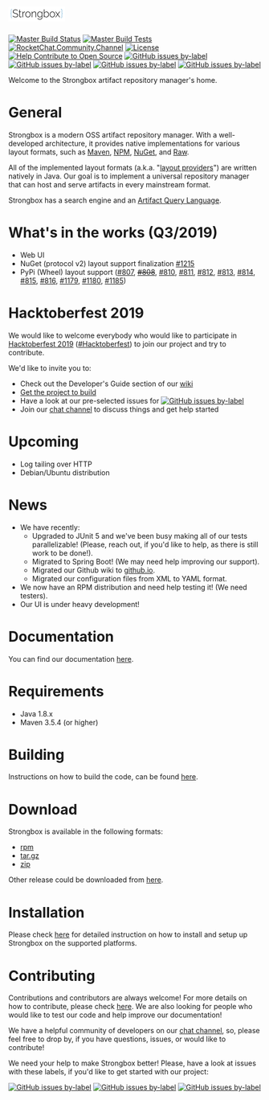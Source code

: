 # ![strongbox-logo][strongbox-logo]

[![Master Build Status][master-build-status-badge]][master-build-status-link]
[![Master Build Tests][master-build-tests-badge]][master-build-status-link]
[![RocketChat.Community.Channel][rocket-chat-badge]][rocket-chat-link]
[![License][license-badge]][license-link]
[![Help Contribute to Open Source][codetriage-badge]][codetriage-link]
[![GitHub issues by-label][good-first-issue-badge]][good-first-issue-link]
[![GitHub issues by-label][help-wanted-badge]][help-wanted-link]
[![GitHub issues by-label][hacktoberfest-badge]][hacktoberfest-link]
[![GitHub issues by-label][stackoverflow-badge]][stackoverflow-link]


Welcome to the Strongbox artifact repository manager's home.

# General

Strongbox is a modern OSS artifact repository manager. With a well-developed architecture, it provides native 
implementations for various layout formats, such as [Maven][docs-maven], [NPM][docs-npm], [NuGet][docs-nuget], and [Raw][docs-raw].

All of the implemented layout formats (a.k.a. "[layout providers][docs-providers]") are written natively in Java. 
Our goal is to implement a universal repository manager that can host and serve artifacts in every mainstream format.

Strongbox has a search engine and an [Artifact Query Language][docs-aql].

# What's in the works (Q3/2019)

* Web UI
* NuGet (protocol v2) layout support finalization [#1215](https://github.com/strongbox/strongbox/issues/1215)
* PyPi (Wheel) layout support ([#807](https://github.com/strongbox/strongbox/issues/807), ~~[#808](https://github.com/strongbox/strongbox/issues/808)~~, [#810](https://github.com/strongbox/strongbox/issues/810), [#811](https://github.com/strongbox/strongbox/issues/811), [#812](https://github.com/strongbox/strongbox/issues/812), [#813](https://github.com/strongbox/strongbox/issues/813), [#814](https://github.com/strongbox/strongbox/issues/814), [#815](https://github.com/strongbox/strongbox/issues/815), [#816](https://github.com/strongbox/strongbox/issues/816), [#1179](https://github.com/strongbox/strongbox/issues/1179), [#1180](https://github.com/strongbox/strongbox/issues/1180), [#1185](https://github.com/strongbox/strongbox/issues/1185))

# Hacktoberfest 2019

We would like to welcome everybody who would like to participate in [Hacktoberfest 2019](https://hacktoberfest.digitalocean.com/) ([#Hacktoberfest](https://hacktoberfest.digitalocean.com/)) to join our project and try to contribute.

We'd like to invite you to:
* Check out the Developer's Guide section of our [wiki](https://strongbox.github.io/developer-guide/getting-started.html)
* [Get the project to build](https://strongbox.github.io/developer-guide/building-the-code.html)
* Have a look at our pre-selected issues for [![GitHub issues by-label][hacktoberfest-badge]][hacktoberfest-link]
* Join our [chat channel](https://chat.carlspring.org/]) to discuss things and get help started

# Upcoming

* Log tailing over HTTP
* Debian/Ubuntu distribution

# News

* We have recently:
  * Upgraded to JUnit 5 and we've been busy making all of our tests parallelizable! (Please, reach out, if you'd like to help, as there is still work to be done!).
  * Migrated to Spring Boot! (We may need help improving our support).
  * Migrated our Github wiki to [github.io](https://strongbox.github.io/). 
  * Migrated our configuration files from XML to YAML format.
* We now have an RPM distribution and need help testing it! (We need testers).
* Our UI is under heavy development!

# Documentation

You can find our documentation [here][docs].

# Requirements

* Java 1.8.x
* Maven 3.5.4 (or higher)

# Building

Instructions on how to build the code, can be found [here][docs-building-the-code].

# Download

Strongbox is available in the following formats:
* [rpm][release-rpm]
* [tar.gz][release-tar.gz]
* [zip][release-zip]

Other release could be downloaded from [here][release-all].

# Installation

Please check [here][docs-user-getting-started] for detailed instruction on how to install and setup up Strongbox on the 
supported platforms.

# Contributing

Contributions and contributors are always welcome! For more details on how to contribute, please check [here][docs-contributing]. 
We are also looking for people who would like to test our code and help improve our documentation!

We have a helpful community of developers on our [chat channel][rocket-chat-link], so, please feel free to drop by, if 
you have questions, issues, or would like to contribute!

We need your help to make Strongbox better! Please, have a look at issues with these labels, if you'd like to get 
started with our project:

[![GitHub issues by-label][good-first-issue-badge]][good-first-issue-link]
[![GitHub issues by-label][help-wanted-badge]][help-wanted-link]
[![GitHub issues by-label][hacktoberfest-badge]][hacktoberfest-link]


[<--# Generic Links -->]: #
[strongbox-logo]: ./strongbox.svg

[<--# Badges -->]: #
[master-build-status-link]: https://jenkins.carlspring.org/blue/organizations/jenkins/strongbox%2Fbuilds%2Fstrongbox/activity?branch=master
[master-build-status-badge]: https://jenkins.carlspring.org/buildStatus/icon?job=strongbox/builds/strongbox/master
[master-build-tests-badge]: https://img.shields.io/jenkins/t/https/jenkins.carlspring.org/job/strongbox/job/builds/job/strongbox/job/master.svg 
[rocket-chat-link]: https://chat.carlspring.org/channel/community
[rocket-chat-badge]: https://chat.carlspring.org/images/join-chat.svg
[license-link]: https://opensource.org/licenses/Apache-2.0
[license-badge]: https://img.shields.io/badge/License-Apache%202.0-brightgreen.svg
[codetriage-link]: https://www.codetriage.com/strongbox/strongbox
[codetriage-badge]: https://www.codetriage.com/strongbox/strongbox/badges/users.svg
[good-first-issue-link]: https://github.com/strongbox/strongbox/issues?q=is%3Aissue+is%3Aopen+label%3A%22good%20first%20issue%22
[good-first-issue-badge]: https://img.shields.io/github/issues-raw/strongbox/strongbox/good%20first%20issue.svg?label=good%20first%20issue
[help-wanted-link]: https://github.com/strongbox/strongbox/issues?q=is%3Aissue+is%3Aopen+label%3A%22help%20wanted%22
[help-wanted-badge]: https://img.shields.io/github/issues-raw/strongbox/strongbox/help%20wanted.svg?label=help%20wanted&color=%23856bf9& 

[hacktoberfest-link]: https://github.com/strongbox/strongbox/issues?q=is%3Aissue+is%3Aopen+label%3A%22hacktoberfest%22
[hacktoberfest-badge]: https://img.shields.io/github/issues-raw/strongbox/strongbox/hacktoberfest.svg?label=hacktoberfest&color=orange

[stackoverflow-link]: https://stackoverflow.com/tags/strongbox/
[stackoverflow-badge]: http://img.shields.io/badge/stackoverflow-PROFILE-blue.svg

[<--# Docs links -->]: #
[docs]: https://strongbox.github.io/
[docs-maven]: https://strongbox.github.io/developer-guide/layout-providers/maven-2-layout-provider.html
[docs-npm]: https://strongbox.github.io/developer-guide/layout-providers/npm-layout-provider.html
[docs-nuget]: https://strongbox.github.io/developer-guide/layout-providers/nuget-layout-provider.html
[docs-raw]: https://strongbox.github.io/developer-guide/layout-providers/raw-layout-provider.html
[docs-providers]: https://strongbox.github.io/knowledge-base/layout-providers.html
[docs-building-the-code]: https://strongbox.github.io/developer-guide/building-the-code.html
[docs-user-getting-started]: https://strongbox.github.io/user-guide/getting-started.html
[docs-contributing]: https://strongbox.github.io/contributing.html
[docs-aql]: https://strongbox.github.io/user-guide/artifact-query-language.html

[<--# Release links -->]: #
[release-all]: https://github.com/strongbox/strongbox/releases
[release-rpm]: https://github.com/strongbox/strongbox/releases/download/1.0-SNAPSHOT/strongbox-distribution-1.0-SNAPSHOT.rpm
[release-tar.gz]: https://github.com/strongbox/strongbox/releases/download/1.0-SNAPSHOT/strongbox-distribution-1.0-SNAPSHOT.tar.gz
[release-zip]: https://github.com/strongbox/strongbox/releases/download/1.0-SNAPSHOT/strongbox-distribution-1.0-SNAPSHOT.zip
